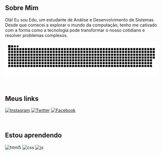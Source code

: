 ## Sobre Mim
<div style="display: inline_block">

  Olá! Eu sou Edu, um estudante de Análise e Desenvolvimento de Sistemas. Desde que comecei a explorar o mundo da computação, tenho me cativado com a forma como a tecnologia pode transformar o nosso cotidiano e resolver problemas complexos.

![Snake Image](https://raw.githubusercontent.com/viniciusrochalima/viniciusrochalima/main/images/snake.svg)

</div><br/>

## Meus links
<div style="display: inline_block">

[![Instagram](https://img.shields.io/badge/Instagram-E4405F?style=for-the-badge&logo=instagram&logoColor=white)](https://www.instagram.com/offedu_/)
[![Twitter](https://img.shields.io/badge/Twitter-1DA1F2?style=for-the-badge&logo=twitter&logoColor=white)](https://twitter.com/offedu_)
[![Facebook](https://img.shields.io/badge/Facebook-1877F2?style=for-the-badge&logo=facebook&logoColor=white)](https://www.facebook.com/BestFromHell666/)
</div><br/>

## Estou aprendendo
<div style="display: inline_block">
  <img align="center" alt="html5" src="https://img.shields.io/badge/HTML5-E34F26?style=for-the-badge&logo=html5&logoColor=white" />
  <img align="center" alt="css" src="https://img.shields.io/badge/CSS3-1572B6?style=for-the-badge&logo=css3&logoColor=white" />
  <img align="center" alt="js" src="https://img.shields.io/badge/JavaScript-F7DF1E?style=for-the-badge&logo=javascript&logoColor=black" />

</div><br/>
